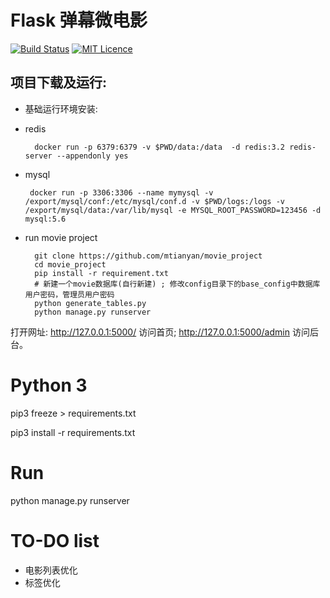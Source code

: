 # Flask 弹幕微电影

[![Build Status](https://travis-ci.org/mtianyan/hexoBlog-Github.svg?branch=master)](https://travis-ci.org/mtianyan/hexoBlog-Github)
[![MIT Licence](https://badges.frapsoft.com/os/mit/mit.svg?v=103)](https://opensource.org/licenses/mit-license.php)


## 项目下载及运行:

- 基础运行环境安装:


- redis 
  ```
    docker run -p 6379:6379 -v $PWD/data:/data  -d redis:3.2 redis-server --appendonly yes   
  ```
- mysql

  ```aidl
   docker run -p 3306:3306 --name mymysql -v /export/mysql/conf:/etc/mysql/conf.d -v $PWD/logs:/logs -v /export/mysql/data:/var/lib/mysql -e MYSQL_ROOT_PASSWORD=123456 -d mysql:5.6
  ```

- run movie project 

  ```
    git clone https://github.com/mtianyan/movie_project
    cd movie_project
    pip install -r requirement.txt
    # 新建一个movie数据库(自行新建) ; 修改config目录下的base_config中数据库用户密码，管理员用户密码
    python generate_tables.py
    python manage.py runserver
  ```

打开网址: http://127.0.0.1:5000/ 访问首页; http://127.0.0.1:5000/admin 访问后台。



# Python 3

pip3 freeze > requirements.txt 

pip3 install -r requirements.txt 

# Run
python manage.py runserver
# TO-DO list

* 电影列表优化　
* 标签优化


